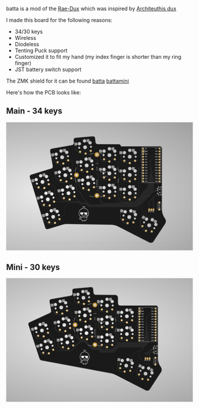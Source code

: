 batta is a mod of the [Rae-Dux](https://github.com/andrewjrae/rae-dux) which was inspired by [Architeuthis dux](https://github.com/tapioki/cephalopoda/tree/main/Architeuthis%20dux)

I made this board for the following reasons:

- 34/30 keys
- Wireless
- Diodeless
- Tenting Puck support
- Customized it to fit my hand (my index finger is shorter than my ring finger)
- JST battery switch support

The ZMK shield for it can be found 
[batta](https://github.com/AlaaSaadAbdo/zmk-config/tree/master/config/boards/shields/batta) 
[battamini](https://github.com/AlaaSaadAbdo/zmk-config/tree/master/config/boards/shields/battamini) 

Here's how the PCB looks like:

## Main - 34 keys
[![main](images/pcb.png)](pcb/main) 

## Mini - 30 keys
[![mini](images/mini.png)](pcb/mini) 
